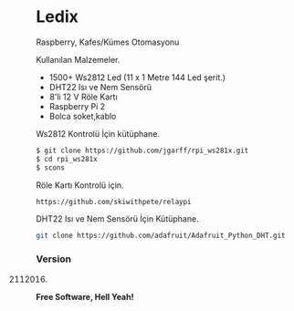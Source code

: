 # Ledix

Raspberry, Kafes/Kümes Otomasyonu

Kullanılan Malzemeler.
  - 1500+ Ws2812 Led (11 x 1 Metre 144 Led şerit.)
  - DHT22 Isı ve Nem Sensörü
  - 8'li 12 V Röle Kartı
  - Raspberry Pi 2
  - Bolca soket,kablo



Ws2812 Kontrolü İçin kütüphane.
```sh
$ git clone https://github.com/jgarff/rpi_ws281x.git
$ cd rpi_ws281x
$ scons
```
Röle Kartı Kontrolü için.
```sh
https://github.com/skiwithpete/relaypi
```
DHT22 Isı ve Nem Sensörü İçin Kütüphane.
```sh
git clone https://github.com/adafruit/Adafruit_Python_DHT.git
```

### Version
02112016.


**Free Software, Hell Yeah!**


